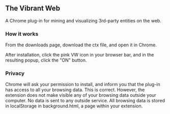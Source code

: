 ## The Vibrant Web

A Chrome plug-in for mining and visualizing 3rd-party entities on the web.

### How it works
From the downloads page, download the ctx file, and open it in Chrome.

After installation, click the pink VW icon in your browser bar, and in the resulting popup, click the "ON" button.

### Privacy
Chrome will ask your permission to install, and inform you that the plug-in has access to all your browsing data.  This is correct.
However, the extension does not make visible any of your browsing data outside your computer.  No data is sent to any outside service.  All browsing data is stored in localStorage in background.html, a page within your extension.


